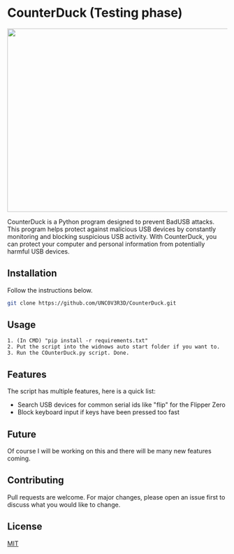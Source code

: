 # CounterDuck (Testing phase)
<img src="https://github.com/UNC0V3R3D/ressources/blob/main/counterduck_gradient.png" height="420" width="1200" >

CounterDuck is a Python program designed to prevent BadUSB attacks. This program helps protect against malicious USB devices by constantly monitoring and blocking suspicious USB activity. With CounterDuck, you can protect your computer and personal information from potentially harmful USB devices.

## Installation

Follow the instructions below.

```bash
git clone https://github.com/UNC0V3R3D/CounterDuck.git
```

## Usage

```
1. (In CMD) "pip install -r requirements.txt"
2. Put the script into the widnows auto start folder if you want to.
3. Run the COunterDuck.py script. Done.
```
## Features

The script has multiple features, here is a quick list:

- Search USB devices for common serial ids like "flip" for the Flipper Zero
- Block keyboard input if keys have been pressed too fast

## Future

Of course I will be working on this and there will be many new features coming.

## Contributing

Pull requests are welcome. For major changes, please open an issue first
to discuss what you would like to change.


## License

[MIT](https://choosealicense.com/licenses/mit/)
